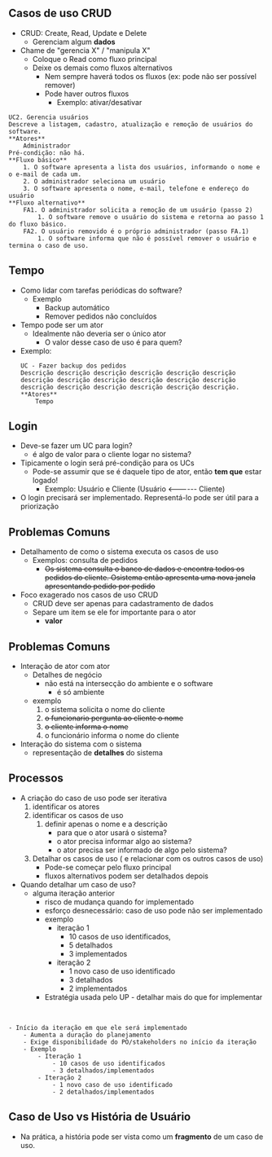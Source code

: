 ## Casos de uso CRUD
- CRUD: Create, Read, Update e Delete
	- Gerenciam algum **dados**
- Chame de "gerencia X" / "manipula X"
	- Coloque o Read como fluxo principal
	- Deixe os demais como fluxos alternativos
		- Nem sempre haverá todos os fluxos (ex: pode não ser possível remover)
		- Pode haver outros fluxos
			- Exemplo: ativar/desativar

```
UC2. Gerencia usuários
Descreve a listagem, cadastro, atualização e remoção de usuários do software.
**Atores**
	Administrador
Pré-condição: não há.
**Fluxo básico**
	1. O software apresenta a lista dos usuários, informando o nome e o e-mail de cada um.
	2. O administrador seleciona um usuário
	3. O software apresenta o nome, e-mail, telefone e endereço do usuário
**Fluxo alternativo**
	FA1. O administrador solicita a remoção de um usuário (passo 2)
		1. O software remove o usuário do sistema e retorna ao passo 1 do fluxo básico.
	FA2. O usuário removido é o próprio administrador (passo FA.1)
		1. O software informa que não é possível remover o usuário e termina o caso de uso.
```

## Tempo
- Como lidar com tarefas periódicas do software?
	- Exemplo
		- Backup automático
		- Remover pedidos não concluídos
- Tempo pode ser um ator
	- Idealmente não deveria ser o único ator
		- O valor desse caso de uso é para quem?
- Exemplo: 
	```
	UC - Fazer backup dos pedidos
	Descrição descrição descrição descrição descrição descrição descrição descrição descrição descrição descrição descrição descrição descrição descrição descrição descrição descrição.
	**Atores**
		Tempo
	```

## Login
- Deve-se fazer um UC para login?
	- é algo de valor para o cliente logar no sistema?
- Tipicamente o login será pré-condição para os UCs
	- Pode-se assumir que se é daquele tipo de ator, então **tem que** estar logado!
		- Exemplo: Usuário e Cliente (Usuário <------ Cliente)
- O login precisará ser implementado. Representá-lo pode ser útil para a priorização

## Problemas Comuns
- Detalhamento de como o sistema executa os casos de uso
	- Exemplos: consulta de pedidos
		- ~~Os sistema consulta o banco de dados e encontra todos os pedidos do cliente. Osistema então apresenta uma nova janela apresentando pedido por pedido~~
- Foco exagerado nos casos de uso CRUD
	- CRUD deve ser apenas para cadastramento de dados
	- Separe um item se ele for importante para o ator
		- **valor**

## Problemas Comuns
- Interação de ator com ator
	- Detalhes de negócio
		- não está na intersecção do ambiente e o software
			- é só ambiente
	- exemplo
		1. o sistema solicita o nome do cliente
		2. ~~o funcionario pergunta ao cliente o nome~~
		3. ~~o cliente informa o nome~~
		4. o funcionário informa o nome do cliente
- Interação do sistema com o sistema
	- representação de **detalhes** do sistema

## Processos
- A criação do caso de uso pode ser iterativa
	1. identificar os atores
	2. identificar os casos de uso
		1. definir apenas o nome e a descrição
			- para que o ator usará o sistema?
			- o ator precisa informar algo ao sistema?
			- o ator precisa ser informado de algo pelo sistema?
	3. Detalhar os casos de uso ( e relacionar com os outros casos de uso)
		 -  Pode-se começar pelo fluxo principal
		 - fluxos alternativos podem ser detalhados depois
- Quando detalhar um caso de uso?
	- alguma iteração anterior
		- risco de mudança quando for implementado
		- esforço desnecessário: caso de uso pode não ser implementado
		- exemplo
			- iteração 1
				- 10 casos de uso identificados,
				- 5 detalhados
				- 3 implementados
			- iteração 2
				- 1 novo caso de uso identificado
				- 3 detalhados
				- 2 implementados
		- Estratégia usada pelo UP -  detalhar mais do que for implementar
<br>

	- Início da iteração em que ele será implementado
		- Aumenta a duração do planejamento
		- Exige disponibilidade do PO/stakeholders no início da iteração
		- Exemplo
			- Iteração 1
				- 10 casos de uso identificados
				- 3 detalhados/implementados
			- Iteração 2
				- 1 novo caso de uso identificado
				- 2 detalhados/implementados

## Caso de Uso vs História de Usuário
- Na prática, a história pode ser vista como um **fragmento** de um caso de uso.